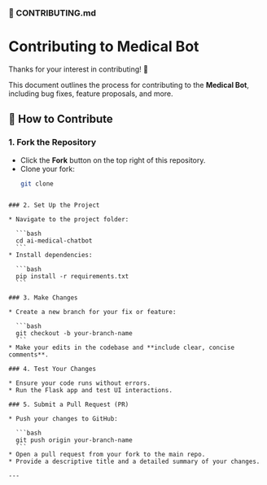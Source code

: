 ### 📄 CONTRIBUTING.md

# Contributing to Medical Bot

Thanks for your interest in contributing! 🎉

This document outlines the process for contributing to the **Medical Bot**, including bug fixes, feature proposals, and more.

## 🚀 How to Contribute

### 1. Fork the Repository
- Click the **Fork** button on the top right of this repository.
- Clone your fork:
  ```bash
  git clone 
````

### 2. Set Up the Project

* Navigate to the project folder:

  ```bash
  cd ai-medical-chatbot
  ```
* Install dependencies:

  ```bash
  pip install -r requirements.txt
  ```

### 3. Make Changes

* Create a new branch for your fix or feature:

  ```bash
  git checkout -b your-branch-name
  ```
* Make your edits in the codebase and **include clear, concise comments**.

### 4. Test Your Changes

* Ensure your code runs without errors.
* Run the Flask app and test UI interactions.

### 5. Submit a Pull Request (PR)

* Push your changes to GitHub:

  ```bash
  git push origin your-branch-name
  ```
* Open a pull request from your fork to the main repo.
* Provide a descriptive title and a detailed summary of your changes.

---
